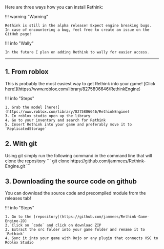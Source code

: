 Here are three ways how you can install Rethink:

!!! warning "Warning"

    Rethink is still in the alpha release! Expect engine breaking bugs.
    In case of encountering a bug, feel free to create an issue on the GitHub page!

!!! info "Wally"

    In the future I plan on adding Rethink to wally for easier access.

<hr>

<h2><b>1. From roblox</b></h2>
This is probably the most easiest way to get Rethink into your game!
[Click here!](https://www.roblox.com/library/8275806646/RethinkEngine)

!!! info "Steps"

    1. Grab the model [here!](https://www.roblox.com/library/8275806646/RethinkEngine)
    3. In roblox studio open up the library
    4. Go to your inventory and search for Rethink
    5. Insert Rethink into your game and preferably move it to `ReplicatedStorage`

<h2><b>2. With git</b></h2>
Using git simply run the following command in the command line that will clone the repository
```
git clone https://github.com/jammees/Rethink-Engine.git
```

<h2><b>3. Downloading the source code on github</b></h2>

You can download the source code and precompiled module from the releases tab! 

!!! info "Steps"

    1. Go to the [repository](https://github.com/jammees/Rethink-Game-Engine-2D)
    2. Click on `code` and click on download ZIP
    3. Extract the src folder into your game folder and rename it to `Rethink`
    4. Sync it into your game with Rojo or any plugin that connects VSC to Roblox Studio
